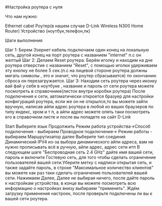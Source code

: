 #Настройка роутера с нуля

Что нам нужно:

Ethernet cabel
Роутер(в нашем случае D-Link Wireless N300 Home Router)
Устройство (ноутбук,телефон,пк)

Шаги выполнения

Шаг 1: Берем Эзернет кабель подключаем один конец на локальную сеть, другой конец на порт роутера с названием "internet" п.с он желтый 
Шаг 2: Делаем Reset роутера. Берём иголку и находим на дне роутера отверстие с названием "Reset", с помощью иголки удерживаем эту кнопку не более 5 сек.(п.с на лицевой стороне роутера должны мигать символы , это и значит, что роутер сбрасывается) по окончанию сброса он перезагружается.
Шаг 3: Находим сеть роутера через иконку вай фай у себя в ноутбуке , название и пароль от сети роутера можете посмотреть в справочнике(листок внутри коробки роутера)
После подключения к сети, автоматически откроется бразуер для настройки конфигураций роутера, если же он не открылся,то вы можете зайти вручную, написав айпи адрес роутера в любой из ваших браузеров по типу яндекс, хром и т п, а айпи адрес можете опять таки посмотреть его в справочном листе и после вы попадете на сайт D-Link

Start
Выберите язык
Продолжить
Режим работа устройства->Способ подключения - выбираем Проводное подключение-> Режим работы - выбираем Маршрутизатор далее
Выберите тип соединия Динамический IPV4 из-за выбора динамического айпи адреса, вам не нужно прописывать всё в ручную, айпи адрес, адрес сети итп
В следующем шаге "Беспроводная сеть 2.4 GHz" дайте имя вашей сети, пароль и включите Гостевую сеть, для того чтобы сделать ограничение пользователей вашей сети.Уберите метку с надписи открытая сеть, и также задайте пароль, в строке "Максимальное количество клиентов" вы можете как раз таки сделать ограничение пользователей вашей сети. Нажимаем Далее, Далее не выбирая ничего, после дайте пароль к настройкам устройства, в конце вы можете посмотреть всю информацию о настройках внизу выбираем "применить". Ждём загрузку применения настроек, после проверьте подключены ли вы к вашей сети роутера.